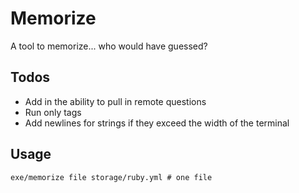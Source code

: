 # Memorize

A tool to memorize... who would have guessed? 

## Todos

* Add in the ability to pull in remote questions
* Run only tags
* Add newlines for strings if they exceed the width of the terminal

## Usage

```
exe/memorize file storage/ruby.yml # one file
```
